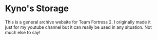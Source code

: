 # Kyno's Storage
This is a general archive website for Team Fortress 2. I originally made it just for my youtube channel but it can really be used in any situation.
Not much else to say!
